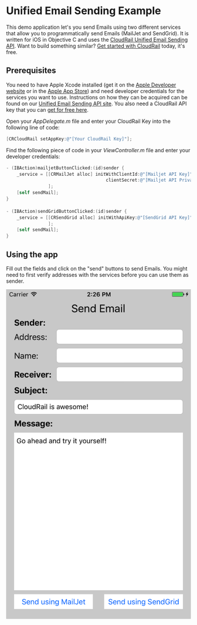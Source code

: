 # Unified Email Sending Example

This demo application let's you send Emails using two different services that allow you to programmatically send Emails (MailJet and SendGrid).
It is written for iOS in Objective C and uses the [CloudRail Unified Email Sending API](https://cloudrail.com/integrations/interfaces/Email;platformId=ObjectiveC). Want to build something similar? [Get started with CloudRail](https://cloudrail.com/signup) today, it's free.

## Prerequisites


You need to have Apple Xcode installed (get it on the [Apple Developer website](https://developer.apple.com/xcode/) or in the [Apple App Store](https://itunes.apple.com/de/app/xcode/id497799835?mt=12)) and need developer credentials for the services you want to use. Instructions on how they can be acquired can be found on our [Unified Email Sending API site](https://cloudrail.com/integrations/interfaces/Email). You also need a CloudRail API key that you can [get for free here](https://cloudrail.com/signup).

Open your *AppDelegate.m* file and enter your CloudRail Key into the following line of code:

```objectivec
[CRCloudRail setAppKey:@"[Your CloudRail Key]"];
```

Find the following piece of code in your *ViewController.m* file and enter your developer credentials:

```objectivec
- (IBAction)mailjetButtonClicked:(id)sender {
    _service = [[CRMailJet alloc] initWithClientId:@"[Mailjet API Key]"
                                      clientSecret:@"[Mailjet API Private Key]"
                ];
    [self sendMail];
}

- (IBAction)sendGridButtonClicked:(id)sender {
    _service = [[CRSendGrid alloc] initWithApiKey:@"[SendGrid API Key]"
                ];
    [self sendMail];
}
```

## Using the app

Fill out the fields and click on the "send" buttons to send Emails. You might need to first verify addresses with the services before you can use them as sender. 

![screenhot](https://github.com/CloudRail/cloudrail.github.io/raw/master/img/ios_demo_unified_email.png)